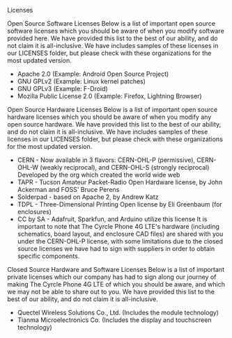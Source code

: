 Licenses

Open Source Software Licenses
Below is a list of important open source software licenses which you should be aware of when you modify software provided here. 
We have provided this list to the best of our ability, and do not claim it is all-inclusive. 
We have includes samples of these licenses in our LICENSES folder, but please check with these organizations for the most updated version.
- Apache 2.0 (Example: Android Open Source Project)
- GNU GPLv2 (Example: Linux kernel patches)
- GNU GPLv3 (Example: F-Droid)
- Mozilla Public License 2.0 (Example: Firefox, Lightning Browser)

Open Source Hardware Licenses
Below is a list of important open source hardware licenses which you should be aware of when you modify any open source hardware.
We have provided this list to the best of our ability, and do not claim it is all-inclusive. 
We have includes samples of these licenses in our LICENSES folder, but please check with these organizations for the most updated version.
- CERN - Now available in 3 flavors: CERN-OHL-P (permissive), CERN-OHL-W (weakly reciprocal), and CERN-OHL-S (strongly reciprocal)
         Developed by the org which created the world wide web
- TAPR - Tucson Amateur Packet-Radio Open Hardware license, by John Ackerman and FOSS' Bruce Perens
- Solderpad - based on Apache 2, by Andrew Katz
- TDPL  - Three-Dimensional Printing Open license by Eli Greenbaum (for enclosures)
- CC by SA - Adafruit, Sparkfun, and Arduino utilize this license
It is important to note that The Cyrcle Phone 4G LTE's hardware (including schematics, board layout, and enclosure CAD files) are shared with you under the CERN-OHL-P license, with some limitations due to the closed source licenses we have had to sign with suppliers in order to obtain specific components. 

Closed Source Hardware and Software Licenses
Below is a list of important private licenses which our company has had to sign along our journey of making The Cyrcle Phone 4G LTE of which you should be aware, and which we may not be able to share out to you.
We have provided this list to the best of our ability, and do not claim it is all-inclusive. 
- Quectel Wireless Solutions Co., Ltd. (Includes the module technology)
- Tianma Microelectronics Co. (Includes the display and touchscreen technology)
